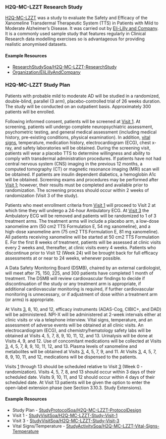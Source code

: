 ### H2Q-MC-LZZT Research Study

[H2Q-MC-LZZT](ResearchStudy-H2Q-MC-LZZT-ResearchStudy.html) was a study to evaluate the Safety and Efficacy of the Xanomeline Transdermal Therapeutic System (TTS) in Patients with Mild to Moderate Alzheimer’s Disease.  It was carried out by [Eli-Lilly and Company](Organization-EliLillyAndCompany.html).  It is a commonly used sample study that features regularly in Clinical Research data modelling exercises so is advantageous for providing realistic anonymised datasets.

#### Example Resources
* [ResearchStudySoa/H2Q-MC-LZZT-ResearchStudy](ResearchStudy-H2Q-MC-LZZT-ResearchStudy.html)
* [Organization/EliLillyAndCompany](Organization-EliLillyAndCompany.html)

### H2Q-MC-LZZT Study Plan

Patients with probable mild to moderate AD will be studied in a randomized, double-blind, parallel (3 arm), placebo-controlled trial of 26 weeks duration. The study will be conducted on an outpatient basis. Approximately 300 patients will be enrolled.

Following informed consent, patients will be screened at [Visit 1](PlanDefinition-H2Q-MC-LZZT-Study-Visit-1.html). At screening, patients will undergo complete neuropsychiatric assessment, psychometric testing, and general medical assessment (including medical history, pre-existing conditions, physical examination). In addition, [vital signs](ActivityDefinition-H2Q-MC-LZZT-Vital-Signs-Temperature.html), temperature, medication history, electrocardiogram (ECG), chest x-ray, and safety laboratories will be obtained. During the screening visit, patients will wear a placebo TTS to determine willingness and ability to comply with transdermal administration procedures. If patients have not had central nervous system (CNS) imaging in the previous 12 months, a computed tomography (CT) or magnetic resonance imaging (MRI) scan will be obtained. If patients are insulin dependent diabetics, a hemoglobin A1c will be obtained. Screening exams and procedures may be performed after [Visit 1](PlanDefinition-H2Q-MC-LZZT-Study-Visit-1.html); however, their results must be completed and available prior to randomization. The screening process should occur within 2 weeks of randomization (Visit 3 of the study).

Patients who meet enrollment criteria from [Visit 1](PlanDefinition-H2Q-MC-LZZT-Study-Visit-1.html) will proceed to Visit 2 at which time they will undergo a 24-hour Ambulatory ECG. At [Visit 3](PlanDefinition-H2Q-MC-LZZT-Study-Visit-3.html) the Ambulatory ECG will be removed and patients will be randomized to 1 of 3 treatment arms. The treatment arms will include a placebo arm, a low-dose xanomeline arm (50 cm2 TTS Formulation E, 54 mg xanomeline), and a high-dose xanomeline arm (75 cm2 TTS Formulation E, 81 mg xanomeline). All patients receiving xanomeline will be started at 50 cm2 TTS Formulation E. For the first 8 weeks of treatment, patients will be assessed at clinic visits every 2 weeks and, thereafter, at clinic visits every 4 weeks. Patients who discontinue prior to Visit 12 (Week 24) will be brought back for full efficacy assessments at or near to 24 weeks, whenever possible.

A Data Safety Monitoring Board (DSMB), chaired by an external cardiologist, will meet after 75, 150, 225, and 300 patients have completed 1 month of treatment. The DSMB will review cardiovascular findings to decide if discontinuation of the study or any treatment arm is appropriate, if additional cardiovascular monitoring is required, if further cardiovascular monitoring is unnecessary, or if adjustment of dose within a treatment arm (or arms) is appropriate.

At Visits [3](PlanDefinition-H2Q-MC-LZZT-Study-Visit-3.html), 8, 10, and 12, efficacy instruments (ADAS-Cog, CIBIC+, and DAD) will be administered. NPI-X will be administered at 2-week intervals either at clinic visits or via a telephone interview. Vital signs, temperature, and an assessment of adverse events will be obtained at all clinic visits. An electrocardiogram (ECG), and chemistry/hematology safety labs will be obtained at Visits 4, 5, 7, 8, 9, 10, 11, 12, and 13. Urinalysis will be done at Visits 4, 9, and 12. Use of concomitant medications will be collected at Visits [3](PlanDefinition-H2Q-MC-LZZT-Study-Visit-3.html), 4, 5, 7, 8, 9, 10, 11, 12, and 13. Plasma levels of xanomeline and metabolites will be obtained at Visits [3](PlanDefinition-H2Q-MC-LZZT-Study-Visit-3.html), 4, 5, 7, 9, and 11. At Visits [3](PlanDefinition-H2Q-MC-LZZT-Study-Visit-3.html), 4, 5, 7, 8, 9, 10, 11, and 12, medications will be dispensed to the patients.

Visits [1](PlanDefinition-H2Q-MC-LZZT-Study-Visit-1.html) through 13 should be scheduled relative to Visit [3](PlanDefinition-H2Q-MC-LZZT-Study-Visit-3.html) (Week 0 - randomization). Visits 4, 5, 7, 8, and 13 should occur within 3 days of their scheduled date. Visits 9, 10, 11, and 12 should occur within 4 days of their scheduled date. At Visit 13 patients will be given the option to enter the open-label extension phase (see Section 3.10.3. Study Extensions).

#### Example Resources 
* Study Plan - [StudyProtocolSoa/H2Q-MC-LZZT-ProtocolDesign](PlanDefinition-H2Q-MC-LZZT-ProtocolDesign.html)
* Visit 1 - [StudyVisitSoa/H2Q-MC-LZZT-Study-Visit-1](PlanDefinition-H2Q-MC-LZZT-Study-Visit-1.html)
* Visit 3 - [StudyVisitSoa/H2Q-MC-LZZT-Study-Visit-3](PlanDefinition-H2Q-MC-LZZT-Study-Visit-3.html)
* Vital Signs/Temperature - [StudyActivitySoa/H2Q-MC-LZZT-Vital-Signs-Temperature](ActivityDefinition-H2Q-MC-LZZT-Vital-Signs-Temperature.html)
